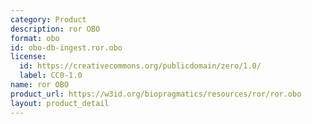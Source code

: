 ```yaml
---
category: Product
description: ror OBO
format: obo
id: obo-db-ingest.ror.obo
license:
  id: https://creativecommons.org/publicdomain/zero/1.0/
  label: CC0-1.0
name: ror OBO
product_url: https://w3id.org/biopragmatics/resources/ror/ror.obo
layout: product_detail
---
```

